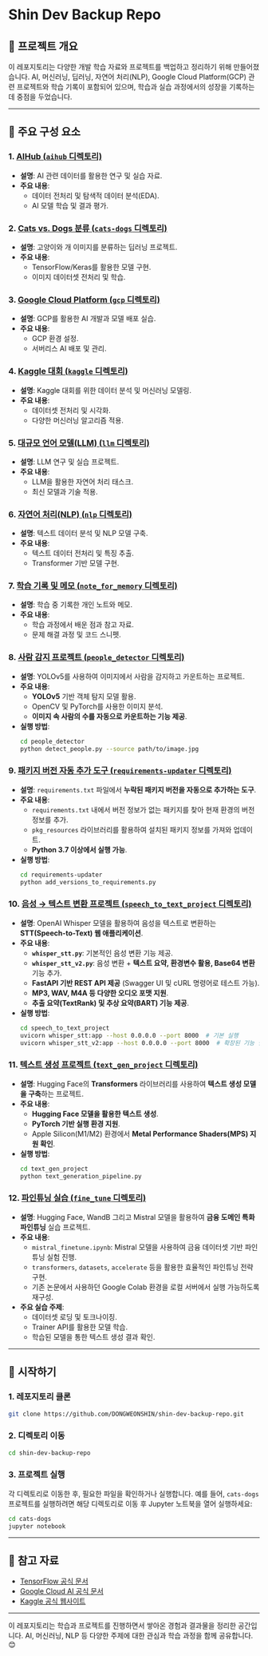 # Shin Dev Backup Repo

## 📌 프로젝트 개요

이 레포지토리는 다양한 개발 학습 자료와 프로젝트를 백업하고 정리하기 위해 만들어졌습니다. AI, 머신러닝, 딥러닝, 자연어 처리(NLP), Google Cloud Platform(GCP) 관련 프로젝트와 학습 기록이 포함되어 있으며, 학습과 실습 과정에서의 성장을 기록하는 데 중점을 두었습니다.

---

## 📂 주요 구성 요소

### 1. [AIHub (`aihub` 디렉토리)](./aihub)
- **설명**: AI 관련 데이터를 활용한 연구 및 실습 자료.
- **주요 내용**:
  - 데이터 전처리 및 탐색적 데이터 분석(EDA).
  - AI 모델 학습 및 결과 평가.

### 2. [Cats vs. Dogs 분류 (`cats-dogs` 디렉토리)](./cats-dogs)
- **설명**: 고양이와 개 이미지를 분류하는 딥러닝 프로젝트.
- **주요 내용**:
  - TensorFlow/Keras를 활용한 모델 구현.
  - 이미지 데이터셋 전처리 및 학습.

### 3. [Google Cloud Platform (`gcp` 디렉토리)](./gcp)
- **설명**: GCP를 활용한 AI 개발과 모델 배포 실습.
- **주요 내용**:
  - GCP 환경 설정.
  - 서버리스 AI 배포 및 관리.

### 4. [Kaggle 대회 (`kaggle` 디렉토리)](./kaggle)
- **설명**: Kaggle 대회를 위한 데이터 분석 및 머신러닝 모델링.
- **주요 내용**:
  - 데이터셋 전처리 및 시각화.
  - 다양한 머신러닝 알고리즘 적용.

### 5. [대규모 언어 모델(LLM) (`llm` 디렉토리)](./llm)
- **설명**: LLM 연구 및 실습 프로젝트.
- **주요 내용**:
  - LLM을 활용한 자연어 처리 태스크.
  - 최신 모델과 기술 적용.

### 6. [자연어 처리(NLP) (`nlp` 디렉토리)](./nlp)
- **설명**: 텍스트 데이터 분석 및 NLP 모델 구축.
- **주요 내용**:
  - 텍스트 데이터 전처리 및 특징 추출.
  - Transformer 기반 모델 구현.

### 7. [학습 기록 및 메모 (`note_for_memory` 디렉토리)](./note_for_memory)
- **설명**: 학습 중 기록한 개인 노트와 메모.
- **주요 내용**:
  - 학습 과정에서 배운 점과 참고 자료.
  - 문제 해결 과정 및 코드 스니펫.

### 8. [사람 감지 프로젝트 (`people_detector` 디렉토리)](./people_detector)
- **설명**: YOLOv5를 사용하여 이미지에서 사람을 감지하고 카운트하는 프로젝트.
- **주요 내용**:
  - **YOLOv5** 기반 객체 탐지 모델 활용.
  - OpenCV 및 PyTorch를 사용한 이미지 분석.
  - **이미지 속 사람의 수를 자동으로 카운트하는 기능 제공**.
- **실행 방법**:
  ```bash
  cd people_detector
  python detect_people.py --source path/to/image.jpg

### 9. [패키지 버전 자동 추가 도구 (`requirements-updater` 디렉토리)](./requirements-updater)
- **설명**: `requirements.txt` 파일에서 **누락된 패키지 버전을 자동으로 추가하는 도구**.
- **주요 내용**:
  - `requirements.txt` 내에서 버전 정보가 없는 패키지를 찾아 현재 환경의 버전 정보를 추가.
  - `pkg_resources` 라이브러리를 활용하여 설치된 패키지 정보를 가져와 업데이트.
  - **Python 3.7 이상에서 실행 가능**.
- **실행 방법**:
  ```bash
  cd requirements-updater
  python add_versions_to_requirements.py

### 10. [음성 → 텍스트 변환 프로젝트 (`speech_to_text_project` 디렉토리)](./speech_to_text_project)
- **설명**: OpenAI Whisper 모델을 활용하여 음성을 텍스트로 변환하는 **STT(Speech-to-Text) 웹 애플리케이션**.
- **주요 내용**:
  - **`whisper_stt.py`**: 기본적인 음성 변환 기능 제공.
  - **`whisper_stt_v2.py`**: 음성 변환 + **텍스트 요약, 환경변수 활용, Base64 변환** 기능 추가.
  - **FastAPI 기반 REST API 제공** (Swagger UI 및 cURL 명령어로 테스트 가능).
  - **MP3, WAV, M4A 등 다양한 오디오 포맷 지원**.
  - **추출 요약(TextRank) 및 추상 요약(BART) 기능 제공**.
- **실행 방법**:
  ```bash
  cd speech_to_text_project
  uvicorn whisper_stt:app --host 0.0.0.0 --port 8000  # 기본 실행
  uvicorn whisper_stt_v2:app --host 0.0.0.0 --port 8000  # 확장된 기능 실행

### 11. [텍스트 생성 프로젝트 (`text_gen_project` 디렉토리)](./text_gen_project)
- **설명**: Hugging Face의 **Transformers** 라이브러리를 사용하여 **텍스트 생성 모델을 구축**하는 프로젝트.
- **주요 내용**:
  - **Hugging Face 모델을 활용한 텍스트 생성**.
  - **PyTorch 기반 실행 환경 지원**.
  - Apple Silicon(M1/M2) 환경에서 **Metal Performance Shaders(MPS) 지원 확인**.
- **실행 방법**:
  ```bash
  cd text_gen_project
  python text_generation_pipeline.py

### 12. [파인튜닝 실습 (`fine_tune` 디렉토리)](./fine_tune)
- **설명**: Hugging Face, WandB 그리고 Mistral 모델을 활용하여 **금융 도메인 특화 파인튜닝** 실습 프로젝트.
- **주요 내용**:
  - `mistral_finetune.ipynb`: Mistral 모델을 사용하여 금융 데이터셋 기반 파인튜닝 실험 진행.
  - `transformers`, `datasets`, `accelerate` 등을 활용한 효율적인 파인튜닝 전략 구현.
  - 기존 논문에서 사용하던 Google Colab 환경을 로컬 서버에서 실행 가능하도록 재구성.
- **주요 실습 주제**:
  - 데이터셋 로딩 및 토크나이징.
  - Trainer API를 활용한 모델 학습.
  - 학습된 모델을 통한 텍스트 생성 결과 확인.


---

## 🚀 시작하기

### 1. 레포지토리 클론
```bash
git clone https://github.com/DONGWEONSHIN/shin-dev-backup-repo.git
```

### 2. 디렉토리 이동
```bash
cd shin-dev-backup-repo
```

### 3. 프로젝트 실행
각 디렉토리로 이동한 후, 필요한 파일을 확인하거나 실행합니다. 예를 들어, `cats-dogs` 프로젝트를 실행하려면 해당 디렉토리로 이동 후 Jupyter 노트북을 열어 실행하세요:
```bash
cd cats-dogs
jupyter notebook
```

---

## 📖 참고 자료

- [TensorFlow 공식 문서](https://www.tensorflow.org/)
- [Google Cloud AI 공식 문서](https://cloud.google.com/ai)
- [Kaggle 공식 웹사이트](https://www.kaggle.com/)

---

이 레포지토리는 학습과 프로젝트를 진행하면서 쌓아온 경험과 결과물을 정리한 공간입니다. AI, 머신러닝, NLP 등 다양한 주제에 대한 관심과 학습 과정을 함께 공유합니다. 😊
